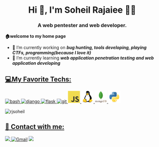 
<h1 align="center">Hi 👋, I'm Soheil Rajaiee 👨‍💻</h1>
<h3 align="center">A web pentester and web developer.</h3>

**🏠welcome to my home page**

- 🔭 I’m currently working on ***bug hunting, tools developing, playing CTFs, programming(because I love it)***
- 📖 I’m currently learning ***web application penetration testing and web application developing***

## [💻My Favorite Techs:](https://github.com/rjsoheil#-tech-stack)

<p align="left"> <a href="https://www.gnu.org/software/bash/" target="_blank" rel="noreferrer"> <img src="[https://www.vectorlogo.zone/logos/gnu_bash/gnu_bash-icon.svg](https://img.shields.io/badge/shell_script-%23121011.svg?style=for-the-badge&logo=gnu-bash&logoColor=white)" alt="bash" width="40" height="40"/> </a> <a href="https://www.djangoproject.com/" target="_blank" rel="noreferrer"> <img src="https://cdn.worldvectorlogo.com/logos/django.svg" alt="django" width="40" height="40"/> </a> <a href="https://flask.palletsprojects.com/" target="_blank" rel="noreferrer"> <img src="https://www.vectorlogo.zone/logos/pocoo_flask/pocoo_flask-icon.svg" alt="flask" width="40" height="40"/> </a> <a href="https://git-scm.com/" target="_blank" rel="noreferrer"> <img src="https://www.vectorlogo.zone/logos/git-scm/git-scm-icon.svg" alt="git" width="40" height="40"/> </a> <a href="https://developer.mozilla.org/en-US/docs/Web/JavaScript" target="_blank" rel="noreferrer"> <img src="https://raw.githubusercontent.com/devicons/devicon/master/icons/javascript/javascript-original.svg" alt="javascript" width="40" height="40"/> </a> <a href="https://www.linux.org/" target="_blank" rel="noreferrer"> <img src="https://raw.githubusercontent.com/devicons/devicon/master/icons/linux/linux-original.svg" alt="linux" width="40" height="40"/> </a> <a href="https://www.mongodb.com/" target="_blank" rel="noreferrer"> <img src="https://raw.githubusercontent.com/devicons/devicon/master/icons/mongodb/mongodb-original-wordmark.svg" alt="mongodb" width="40" height="40"/> </a> <a href="https://www.python.org" target="_blank" rel="noreferrer"> <img src="https://raw.githubusercontent.com/devicons/devicon/master/icons/python/python-original.svg" alt="python" width="40" height="40"/> </a> </p>  
<img align="center" src="https://github-readme-stats.vercel.app/api/top-langs?username=rjsoheil&show_icons=true&locale=en&layout=compact" alt="rjsoheil" />


##  [📨 Contact with me:](https://github.com/rjsoheil#social-me)
[![](https://img.shields.io/badge/X-000000?style=for-the-badge&logo=x&logoColor=white)](https://twitter.com/thesohii)[
![Gmail](https://img.shields.io/badge/Gmail-D14836?style=for-the-badge&logo=gmail&logoColor=white)](mailto:soheilraj7@gmail.com)
[     ![](https://camo.githubusercontent.com/b7267933c294e6861e74077fcb20ffc2d15477584c4a97f427eb40c2fced0502/68747470733a2f2f696d672e736869656c64732e696f2f62616467652f696e7374616772616d2d2532333132313030452e7376673f267374796c653d666f722d7468652d6261646765266c6f676f3d696e7374616772616d266c6f676f436f6c6f723d776869746526636f6c6f723d626c61636b)](https://instagram.com/s0heilrj)
